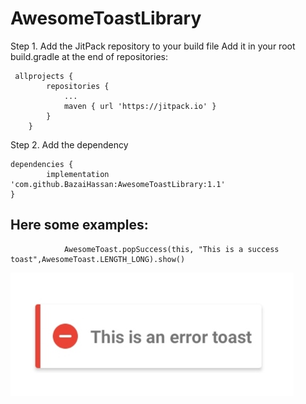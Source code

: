 # AwesomeToastLibrary

 Step 1. Add the JitPack repository to your build file 
 Add it in your root build.gradle at the end of repositories:
 
	 allprojects {
			repositories {
				...
				maven { url 'https://jitpack.io' }
			}
		}
  
  

Step 2. Add the dependency

	dependencies {
	        implementation 'com.github.BazaiHassan:AwesomeToastLibrary:1.1'
	}
	
## Here some examples:

	            AwesomeToast.popSuccess(this, "This is a success toast",AwesomeToast.LENGTH_LONG).show()
  <img align="center" src="https://github.com/BazaiHassan/images/blob/main/awesometoast/1672537817485.jpg"/>
